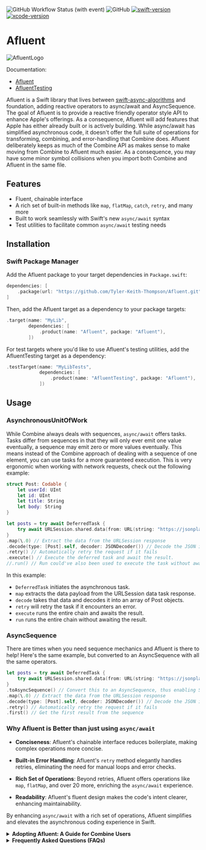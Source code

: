 ![GitHub Workflow Status (with event)](https://img.shields.io/github/actions/workflow/status/Tyler-keith-thompson/Afluent/trunk.yml) ![GitHub](https://img.shields.io/github/license/Tyler-keith-thompson/Afluent) [![swift-version](https://img.shields.io/badge/swift-5.8-brightgreen.svg)](https://github.com/apple/swift) [![xcode-version](https://img.shields.io/badge/xcode-14+-brightgreen)](https://developer.apple.com/xcode/)

# Afluent
![AfluentLogo](https://github.com/Tyler-Keith-Thompson/Afluent/assets/33705774/ba1b24b2-cd70-4c9c-824a-e89ee89348a8)


Documentation:
- [Afluent](https://tyler-keith-thompson.github.io/Afluent/Afluent/documentation/afluent/)
- [AfluentTesting](https://tyler-keith-thompson.github.io/Afluent/AfluentTesting/documentation/afluenttesting/)

Afluent is a Swift library that lives between [swift-async-algorithms](https://github.com/apple/swift-async-algorithms) and foundation, adding reactive operators to async/await and AsyncSequence. The goal of Afluent is to provide a reactive friendly operator style API to enhance Apple's offerings. As a consequence, Afluent will add features that Apple has either already built or is actively building.
While async/await has simplified asynchronous code, it doesn't offer the full suite of operations for transforming, combining, and error-handling that Combine does. Afluent deliberately keeps as much of the Combine API as makes sense to make moving from Combine to Afluent much easier. As a consequence, you may have some minor symbol collisions when you import both Combine and Afluent in the same file.

## Features
- Fluent, chainable interface
- A rich set of built-in methods like `map`, `flatMap`, `catch`, `retry`, and many more
- Built to work seamlessly with Swift's new `async/await` syntax
- Test utilities to facilitate common `async/await` testing needs

## Installation

### Swift Package Manager

Add the Afluent package to your target dependencies in `Package.swift`:

```swift
dependencies: [
    .package(url: "https://github.com/Tyler-Keith-Thompson/Afluent.git", from: "0.3.0")
]
```

Then, add the Afluent target as a dependency to your package targets:

```swift
.target(name: "MyLib",
        dependencies: [
            .product(name: "Afluent", package: "Afluent"),
        ])
```

For test targets where you'd like to use Afluent's testing utilities, add the AfluentTesting target as a dependency:

```swift
.testTarget(name: "MyLibTests",
            dependencies: [
                .product(name: "AfluentTesting", package: "Afluent"),
            ])
```

## Usage

### AsynchronousUnitOfWork
While Combine always deals with sequences, `async/await` offers tasks. Tasks differ from sequences in that they will only ever emit one value eventually, a sequence may emit zero or more values eventually. This means instead of the Combine approach of dealing with a sequence of one element, you can use tasks for a more guaranteed execution. This is very ergonomic when working with network requests, check out the following example:
```swift
struct Post: Codable {
    let userId: UInt
    let id: UInt
    let title: String
    let body: String
}

let posts = try await DeferredTask {
    try await URLSession.shared.data(from: URL(string: "https://jsonplaceholder.typicode.com/posts")!)
}
.map(\.0) // Extract the data from the URLSession response
.decode(type: [Post].self, decoder: JSONDecoder()) // Decode the JSON into an array of `Post` objects
.retry() // Automatically retry the request if it fails
.execute() // Execute the deferred task and await the result.
//.run() // Run could've also been used to execute the task without awaiting the result.
```

In this example:

- `DeferredTask` initiates the asynchronous task.
- `map` extracts the data payload from the URLSession data task response.
- `decode` takes that data and decodes it into an array of Post objects.
- `retry` will retry the task if it encounters an error.
- `execute` runs the entire chain and awaits the result.
- `run` runs the entire chain without awaiting the result.

### AsyncSequence
There are times when you need sequence mechanics and Afluent is there to help! Here's the same example, but converted to an AsyncSequence with all the same operators.
```swift
let posts = try await DeferredTask {
    try await URLSession.shared.data(from: URL(string: "https://jsonplaceholder.typicode.com/posts")!)
}
.toAsyncSequence() // Convert this to an AsyncSequence, thus enabling Swift Async Algorithms and standard library methods
.map(\.0) // Extract the data from the URLSession response
.decode(type: [Post].self, decoder: JSONDecoder()) // Decode the JSON into an array of `Post` objects
.retry() // Automatically retry the request if it fails
.first() // Get the first result from the sequence
```

### Why Afluent is Better than just using `async/await`

- **Conciseness**: Afluent's chainable interface reduces boilerplate, making complex operations more concise.
  
- **Built-in Error Handling**: Afluent's `retry` method elegantly handles retries, eliminating the need for manual loops and error checks.
  
- **Rich Set of Operations**: Beyond retries, Afluent offers operations like `map`, `flatMap`, and over 20 more, enriching the `async/await` experience.

- **Readability**: Afluent's fluent design makes the code's intent clearer, enhancing maintainability.

By enhancing `async/await` with a rich set of operations, Afluent simplifies and elevates the asynchronous coding experience in Swift.

<details>
  <summary><strong>Adopting Afluent: A Guide for Combine Users</strong></summary>

If you're familiar with Combine and are looking to transition to Afluent, this guide will help you understand the similarities and differences, making your adoption process smoother. Afluent deliberately uses an API that is very similar to Combine, making the transition easier.

### Key Differences:

1. **Asynchronous Units of Work vs. Publishers vs. AsyncSequence**: 
- In Combine, you work with `Publishers`. 
- In Afluent, there are 2 choices. 
    - For an asynchronous operation that emits one value eventually, use `AsynchonousUnitOfWork`. This is perfect for network requests or other "one-time" async operations and comes with all the operators that Combine comes with (including `share`).
    - For async operations that emit multiple values over time, use `AsyncSequence` and simply rely on Afluent operators that extend both the standard library and Apple's open source Swift Async Algorithms package. This does not have 100% parity with Combine on its own, but almost entirely gives the same operators as Combine when combined with both of Apple's libraries.

2. **Built for `async/await`**: Afluent is designed around Swift's `async/await` ans `AsyncSequence` syntax, making it a natural fit for the new concurrency model.

### Mapping Combine to Afluent:

- **`Just` and `Future`**: In Combine, you might use `Just` for immediate values and `Future` for asynchronous operations.
    - For an `AsynchronousUnitOfWork` `DeferredTask` will replace both `Just` and `Future`.
    - For `AsyncSequence` Afluent offers a `Just` sequence and the standard library's `AsyncStream` or `AsyncThrowingStream` provide the same mechanics as Combine's `Future`.

- **`map`, `flatMap`, `filter`, `merge`, `zip`, etc...**:
    - For an `AsynchronousUnitOfWork` the operators that make sense are all available within Afluent directly. For example, `map`, and `flatMap` make perfect sense, but `filter` doesn't, because an `AsynchronousUnitOfWork` only ever emits one value.
    - For an `AsyncSequence` these operators are almost entirely provided by either Foundation or AsyncAlgorithms. 

- **`catch` and `retry`**: Afluent provides these methods, similar to Combine, to handle errors and retry operations.

- **`assign`**: Afluent also has an `assign` operator, similar to Combine's.

- **`sink` and `subscribe`**:
    - For an `AsynchronousUnitOfWork` `subscribe` is the method Afluent provides. It's deliberately a little different than `sink` as only one value will be emitted. However, they serve the same general purpose.
    - For an `AsyncSequence` Afluent provides a `sink` method that works the same way Combine's does.

### Transition Tips:

1. **Understand the Scope**:
    - If you only emit one value eventually, Afluent can completely replace Combine. You'll probably use a `DeferredTask` and go from there.
    - If you emit multiple values over time, you'll probably want to use a combination of Afluent, Foundation, and AsyncAlgorithms to supplement Combine. With all 3 of these you can get the majority of behavior Combine offered.

2. **Embrace the Differences**: Afluent does not have a customizable `Failure` type like publishers in Combine. Every `AsynchronousUnitOfWork` can throw a `CancellationError`, making the failure type always `Error`.

3. **Use Documentation**: Afluent's [documentation](https://tyler-keith-thompson.github.io/Afluent/Afluent/documentation/afluent/) is a valuable resource. Refer to it often as you transition.

4. **Join the Community**: Engage with other Afluent users on GitHub. Sharing experiences and solutions can be beneficial.

Remember, while Afluent and Combine have similarities, they are distinct libraries with their own strengths. Embrace the learning curve, and soon you'll be leveraging the power of Afluent in your projects.

</details>


<details>
  <summary><strong>Frequently Asked Questions (FAQs)</strong></summary>
  
  **1. How can I contribute to Afluent or report issues?**  
  Afluent is hosted on GitHub. You can fork the repository, make changes, and submit a pull request. For reporting issues, open a new issue on the GitHub repository with a detailed description.

  **2. Why isn't there a `share` operator for sequences?**  
  Afluent strives to not interfere with ongoing work from Apple. The desire for multicast or share functionality has been strong in the community and the [swift-async-algorithms team is working on a broadcast operator to help](https://github.com/apple/swift-async-algorithms). It's also worth noting that solving this problem is non-trivial, like timing operations. As a consequence, the Afluent team prefers to leave that complexity to Apple to manage.

  **3. If you won't build `share` why did you build `Deferred`?**  
  It's worth noting that the async algorithms team introduced a `deferred` global function that operates similarly to Afluent's `Deferred` sequence. The reason Afluent implemented this was because of the ease of implementation coupled with the more immediate need. At the time of writing Async Algorithms will not release `deferred` until v1.1 and Afluent can fill the gap easily until that happens. 

  **4. Why is it Afluent and not Affluent?**
  Async/Await + Fluent == Afluent

</details>